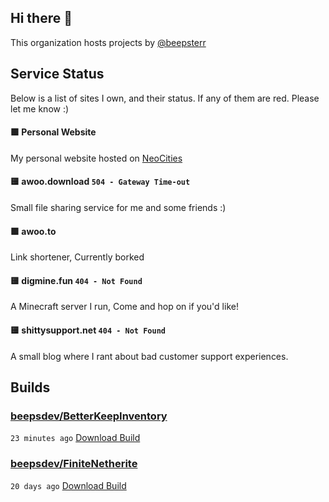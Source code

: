 ## Hi there 👋

This organization hosts projects by [@beepsterr](https://github.com/BeepSterr)
## Service Status
Below is a list of sites I own, and their status. 
If any of them are red. Please let me know :)


#### 🟩 Personal Website

My personal website hosted on [NeoCities](https://neocities.org/)
#### 🟨 awoo.download `504 - Gateway Time-out`

Small file sharing service for me and some friends :)
#### 🟩 awoo.to

Link shortener, Currently borked
#### 🟨 digmine.fun `404 - Not Found`

A Minecraft server I run, Come and hop on if you'd like!
#### 🟨 shittysupport.net `404 - Not Found`

A small blog where I rant about bad customer support experiences.

## Builds
### [beepsdev/BetterKeepInventory](https://github.com/beepsdev/BetterKeepInventory)

`23 minutes ago` [Download Build](https://github.com/beepsdev/BetterKeepInventory/suites/6617097170/artifacts/249132611)
### [beepsdev/FiniteNetherite](https://github.com/beepsdev/FiniteNetherite)

`20 days ago` [Download Build](https://github.com/beepsdev/FiniteNetherite/suites/6362450050/artifacts/229833502)

